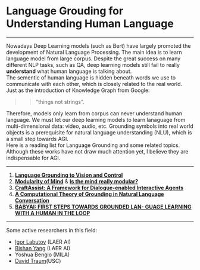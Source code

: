 # Language Grouding for Understanding Human Language
***
Nowadays Deep Learning models (such as Bert) have largely promoted the development of Natural Language Processing. The main idea is to learn language model from large corpus. Despite the great success on many different NLP tasks, such as QA, deep learning models still fail to really **understand** what human language is talking about. <br>
The sementic of human language is hidden beneath words we use to communicate with each other, which is closely related to the real world. Just as the introduction of Knowledge Graph from Google:
> > "things not strings".

Therefore, models only learn from corpus can never understand human language. We must let our deep learning models to learn lanaguage from multi-dimensional data: video, audio, etc. Grounding symbols into real world objects is a prerequisite for natural language understanding (NLU), which is a small step towards AGI.
<br>
Here is a reading list for Language Grounding and some related topics. Although these works have not draw much attention yet, I believe they are indispensable for AGI.
***
1. [**Language Grounding to Vision and Control**](https://katefvision.github.io/LanguageGrounding/)
2. [**Modularity of Mind**](https://plato.stanford.edu/entries/modularity-mind/#WhatMentModu) & [**Is the mind really modular?**](http://www.subcortex.com/PrinzModularity.pdf)
3. [**CraftAssist: A Framework for Dialogue-enabled Interactive Agents**](https://arxiv.org/abs/1907.08584)
4. [**A Computational Theory of Grounding in Natural Language Conversation**](https://apps.dtic.mil/dtic/tr/fulltext/u2/a289894.pdf)
5. [**BABYAI: FIRST STEPS TOWARDS GROUNDED LAN- GUAGE LEARNING WITH A HUMAN IN THE LOOP**](https://arxiv.org/pdf/1810.08272.pdf)

***
Some active researchers in this field:
* [Igor Labutov](https://igorlabutov.com) (LAER AI) 
* [Bishan Yang](http://www.cs.cmu.edu/~bishan/) (LAER AI)
* Yoshua Bengio (MILA)
* [David Traum](http://people.ict.usc.edu/~traum/)(USC)


